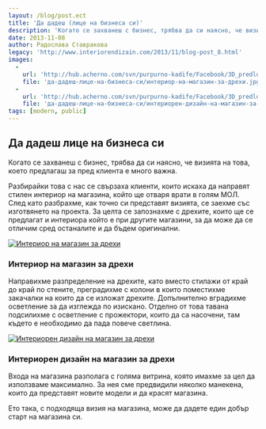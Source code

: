 ```yaml
---
layout: /blog/post.ect
title: 'Да дадеш (лице на бизнеса си)'
description: 'Когато се захванеш с бизнес, трябва да си наясно, че визията на това, което предлагаш за пред клиента е много важна. Разбирайки това с нас се свързаха клиенти, които искаха да направят стилен интериор на магазина, който ще отваря врати в голям МОЛ'
date: 2013-11-08
author: Радослава Ставракова
legacy: 'http://www.interiorendizain.com/2013/11/blog-post_8.html'
images:
  -
    url: 'http://hub.acherno.com/svn/purpurno-kadife/Facebook/3D_predlojeniq/Vidin_Mall_13.jpg'
    file: 'да-дадеш-лице-на-бизнеса-си/интериор-на-магазин-за-дрехи.jpg'
  -
    url: 'http://hub.acherno.com/svn/purpurno-kadife/Facebook/3D_predlojeniq/Vidin_Mall_14.jpg'
    file: 'да-дадеш-лице-на-бизнеса-си/интериорен-дизайн-на-магазин-за-дрехи.jpg'
tags: [modern, public]
---
```

## Да дадеш лице на **бизнеса си**
Когато се захванеш с бизнес, трябва да си наясно, че визията на това, което предлагаш за пред клиента е много важна.

Разбирайки това с нас се свързаха клиенти, които искаха да направят стилен интериор на магазина, който ще отваря врати в голям МОЛ. След като разбрахме, как точно си представят визията, се заехме със изготвянето на проекта. За целта се запознахме с дрехите, които ще се предлагат и интериора който е при другите магазини, за да може да се отличим сред останалите и да бъдем оригинални.

[![Интериор на магазин за дрехи](да-дадеш-лице-на-бизнеса-си/интериор-на-магазин-за-дрехи.jpg)](http://acherno.bg/интериорен-дизайн/магазин/пурпурно-кадифе/интериор.html)
### Интериор на **магазин за дрехи**

Направихме разпределение на дрехите, като вместо стилажи от край до край по стените, преградихме с колони в които поместихме закачалки на които да се изложат дрехите. Допълнително вградихме осветление за да изглежда по изискано. Отделно от това тавана подсилихме с осветление с прожектори, които да са насочени, там където е необходимо да пада повече светлина.

[![Интериорен дизайн на магазин за дрехи](да-дадеш-лице-на-бизнеса-си/интериорен-дизайн-на-магазин-за-дрехи.jpg)](http://acherno.bg/интериорен-дизайн/магазин/пурпурно-кадифе/интериор.html)
### Интериорен дизайн на **магазин за дрехи**

Входа на магазина разполага с голяма витрина, която имахме за цел да използваме максимално. За нея сме предвидили няколко манекена, които да представят новите модели и да красят магазина.

Ето така, с подходяща визия на магазина, може да дадете един добър старт на магазина си.